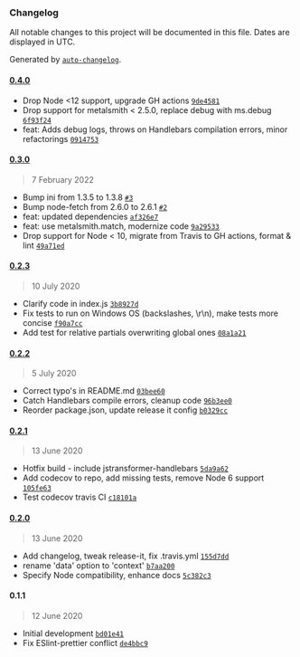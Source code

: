 ### Changelog

All notable changes to this project will be documented in this file. Dates are displayed in UTC.

Generated by [`auto-changelog`](https://github.com/CookPete/auto-changelog).

#### [0.4.0](https://github.com/webketje/metalsmith-handlebars-x/compare/0.3.0...0.4.0)

- Drop Node &lt;12 support, upgrade GH actions [`9de4581`](https://github.com/webketje/metalsmith-handlebars-x/commit/9de458194061f8dbfde3c2944b622b4b5591c832)
- Drop support for metalsmith &lt; 2.5.0, replace debug with ms.debug [`6f93f24`](https://github.com/webketje/metalsmith-handlebars-x/commit/6f93f245b918464a668340040ed8d882c1c43345)
- feat: Adds debug logs, throws on Handlebars compilation errors, minor refactorings [`0914753`](https://github.com/webketje/metalsmith-handlebars-x/commit/091475352d14d27bf893e7b697da1f4837bd1530)

#### [0.3.0](https://github.com/webketje/metalsmith-handlebars-x/compare/0.2.3...0.3.0)

> 7 February 2022

- Bump ini from 1.3.5 to 1.3.8 [`#3`](https://github.com/webketje/metalsmith-handlebars-x/pull/3)
- Bump node-fetch from 2.6.0 to 2.6.1 [`#2`](https://github.com/webketje/metalsmith-handlebars-x/pull/2)
- feat: updated dependencies [`af326e7`](https://github.com/webketje/metalsmith-handlebars-x/commit/af326e73863cce654f7dfa2bec991d38f47dcfd6)
- feat: use metalsmith.match, modernize code [`9a29533`](https://github.com/webketje/metalsmith-handlebars-x/commit/9a295331b0b76a4e0db4fc7e6772f9e5547826b6)
- Drop support for Node &lt; 10, migrate from Travis to GH actions, format & lint [`49a71ed`](https://github.com/webketje/metalsmith-handlebars-x/commit/49a71ed6212c22a8a4d6c53b0c8f2174e7f5994c)

#### [0.2.3](https://github.com/webketje/metalsmith-handlebars-x/compare/0.2.2...0.2.3)

> 10 July 2020

- Clarify code in index.js [`3b8927d`](https://github.com/webketje/metalsmith-handlebars-x/commit/3b8927d56b1fc7453f19da63691795a0ba704a94)
- Fix tests to run on Windows OS (backslashes, \r\n), make tests more concise [`f90a7cc`](https://github.com/webketje/metalsmith-handlebars-x/commit/f90a7ccb0004711ca18713d53cb1eee9061d726f)
- Add test for relative partials overwriting global ones [`08a1a21`](https://github.com/webketje/metalsmith-handlebars-x/commit/08a1a2183f18267da398df97271775e90bd97efe)

#### [0.2.2](https://github.com/webketje/metalsmith-handlebars-x/compare/0.2.1...0.2.2)

> 5 July 2020

- Correct typo's in README.md [`03bee60`](https://github.com/webketje/metalsmith-handlebars-x/commit/03bee6053c2d1b855bb461c4b580040c906efa08)
- Catch Handlebars compile errors, cleanup code [`96b3ee0`](https://github.com/webketje/metalsmith-handlebars-x/commit/96b3ee0c1146430ead4f71c944be0180520cf210)
- Reorder package.json, update release it config [`b0329cc`](https://github.com/webketje/metalsmith-handlebars-x/commit/b0329cc0788576818129e0a2883e093c946d9dce)

#### [0.2.1](https://github.com/webketje/metalsmith-handlebars-x/compare/0.2.0...0.2.1)

> 13 June 2020

- Hotfix build - include jstransformer-handlebars [`5da9a62`](https://github.com/webketje/metalsmith-handlebars-x/commit/5da9a62456198ef44ae8c326db0f33c69052e316)
- Add codecov to repo, add missing tests, remove Node 6 support [`105fe63`](https://github.com/webketje/metalsmith-handlebars-x/commit/105fe63472d3c3a175e11b691a7eb163900e976b)
- Test codecov travis CI [`c18101a`](https://github.com/webketje/metalsmith-handlebars-x/commit/c18101af47c437b4aaecb88db615529ba456ce91)

#### [0.2.0](https://github.com/webketje/metalsmith-handlebars-x/compare/0.1.1...0.2.0)

> 13 June 2020

- Add changelog, tweak release-it, fix .travis.yml [`155d7dd`](https://github.com/webketje/metalsmith-handlebars-x/commit/155d7dd4c73d6f5a70eea861805778f3e73e4dcf)
- rename 'data' option to 'context' [`b7aa200`](https://github.com/webketje/metalsmith-handlebars-x/commit/b7aa2006761d9656aefe48272947a6e9b5e795bf)
- Specify Node compatibility, enhance docs [`5c382c3`](https://github.com/webketje/metalsmith-handlebars-x/commit/5c382c395d411bd548169998ec2a8a959e326146)

#### 0.1.1

> 12 June 2020

- Initial development [`bd01e41`](https://github.com/webketje/metalsmith-handlebars-x/commit/bd01e41ec9081cfe223a44008c22b18f875fb58b)
- Fix ESlint-prettier conflict [`de4bbc9`](https://github.com/webketje/metalsmith-handlebars-x/commit/de4bbc92f4b78ee9f12d0366dee95f4be846873f)
